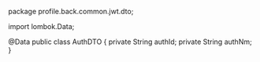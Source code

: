 package profile.back.common.jwt.dto;

import lombok.Data;

@Data
public class AuthDTO {
  private String authId;
  private String authNm;
}